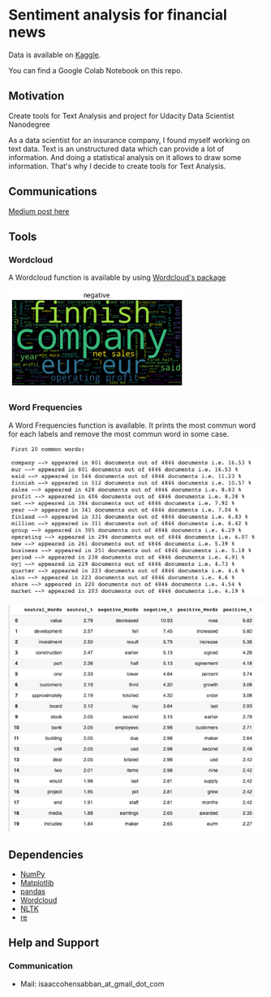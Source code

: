 # Sentiment analysis for financial news

Data is available on [Kaggle](https://www.kaggle.com/ankurzing/sentiment-analysis-for-financial-news).

You can find a Google Colab Notebook on this repo.

## Motivation
Create tools for Text Analysis and project for Udacity Data Scientist Nanodegree

As a data scientist for an insurance company, I found myself working on text data.
Text is an unstructured data which can provide a lot of information. And doing a statistical analysis on it allows to draw some information.
That's why I decide to create tools for Text Analysis.

## Communications 
[Medium post here](https://medium.com/@isaaccohensabban/exploratory-data-analysis-for-natural-language-processing-2d5a98dfd12d?sk=116eb6bc304a3732b216bae7507437ca)

## Tools

### Wordcloud
A Wordcloud function is available by using [Wordcloud's package](https://github.com/amueller/word_cloud)


![wordcloud for negative feelings](images/negative.png)

### Word Frequencies
A Word Frequencies function is available.
It prints the most commun word for each labels and remove the most commun word in some case.

![most commun word](images/word_frequencies.png)


![label frequencies](images/label_frequencies.png)

## Dependencies


* [NumPy](https://numpy.org)
* [Matplotlib](https://matplotlib.org)
* [pandas](https://pandas.pydata.org)
* [Wordcloud](https://github.com/amueller/word_cloud)
* [NLTK](https://www.nltk.org/)
* [re](https://docs.python.org/3/library/re.html)


## Help and Support

### Communication

* Mail: isaaccohensabban_at_gmail_dot_com
